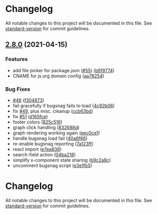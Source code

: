 # Changelog

All notable changes to this project will be documented in this file. See [standard-version](https://github.com/conventional-changelog/standard-version) for commit guidelines.

## [2.8.0](https://github.com/npmgraph/npmgraph/compare/v2.7.1...v2.8.0) (2021-04-15)

### Features

- add file picker for package.json ([#55](https://github.com/npmgraph/npmgraph/issues/55)) ([b6f9774](https://github.com/npmgraph/npmgraph/commit/b6f97745fd36f88ba3091898a8ad424fa67a7b05))
- CNAME for js.org domain config ([aa78254](https://github.com/npmgraph/npmgraph/commit/aa78254b8a185eba519269a48a7ae0537538f9db))

### Bug Fixes

- [#46](https://github.com/npmgraph/npmgraph/issues/46) ([f304873](https://github.com/npmgraph/npmgraph/commit/f304873234c780372c99cc426cec43f05fd4ad9e))
- fail gracefully if bugsnag fails to load ([4c92b06](https://github.com/npmgraph/npmgraph/commit/4c92b06415e28c6d181a1fae4c41dc921970497d))
- fix [#49](https://github.com/npmgraph/npmgraph/issues/49), plus misc. cleanup ([ccb63bd](https://github.com/npmgraph/npmgraph/commit/ccb63bdd17b96f424abb7d37272d367670736887))
- fix [#51](https://github.com/npmgraph/npmgraph/issues/51) ([d165fce](https://github.com/npmgraph/npmgraph/commit/d165fce4cd2bce4978602e457e3c7ca32b4cc99c))
- footer colors ([825c516](https://github.com/npmgraph/npmgraph/commit/825c51619335c5f755bf202edbe50c51630ab217))
- graph click handling ([832688d](https://github.com/npmgraph/npmgraph/commit/832688d215e213125fd0287864344a85427d4900))
- graph rendering working again ([eec0ce1](https://github.com/npmgraph/npmgraph/commit/eec0ce12f30165b4d7522a10a056de3673daf492))
- handle bugsnag load fail ([40a6f66](https://github.com/npmgraph/npmgraph/commit/40a6f6607c29247a3e491b35d21338ccd8a083b3))
- re-enable bugsnag reporting ([7a123ff](https://github.com/npmgraph/npmgraph/commit/7a123ff73c1c02f84a40bb5f4222e984078405c5))
- react import ([e7ea836](https://github.com/npmgraph/npmgraph/commit/e7ea836706af31b98cf916b420375ae372e5d4c9))
- search-field action ([04ba218](https://github.com/npmgraph/npmgraph/commit/04ba218cb5ddd82f8c8aee2ccd1ef6605fabd6c8))
- simplify x-component state sharing ([b9c2a8c](https://github.com/npmgraph/npmgraph/commit/b9c2a8c6c7d3ac52573727919508cd5020deaf5d))
- uncomment bugsnag script ([e3e1fb5](https://github.com/npmgraph/npmgraph/commit/e3e1fb551afa04a624a89bfae1a5d77fc4e36abe))

# Changelog

All notable changes to this project will be documented in this file. See [standard-version](https://github.com/conventional-changelog/standard-version) for commit guidelines.

